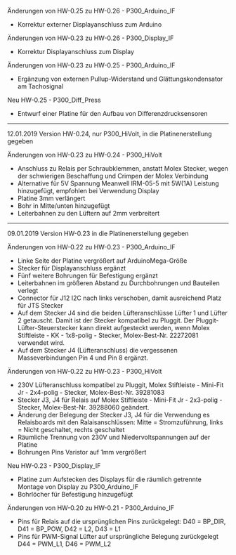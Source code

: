 Änderungen von HW-0.25 zu HW-0.26 - P300_Arduino_IF
 - Korrektur externer Displayanschluss zum Arduino

Änderungen von HW-0.23 zu HW-0.26 - P300_Display_IF
 - Korrektur Displayanschluss zum Display
 
Änderungen von HW-0.23 zu HW-0.25 - P300_Arduino_IF
 - Ergänzung von externen Pullup-Widerstand und Glättungskondensator am Tachosignal
 

Neu HW-0.25 - P300_Diff_Press
 - Entwurf einer Platine für den Aufbau von Differenzdrucksensoren
 
-----------------------------------------------------------------------------------------------------
12.01.2019 Version HW-0.24, nur P300_HiVolt, in die Platinenerstellung gegeben

Änderungen von HW-0.23 zu HW-0.24 - P300_HiVolt
 - Anschluss zu Relais per Schraubklemmen, anstatt Molex Stecker, wegen der schwierigen Beschaffung und Crimpen der Molex Verbindung
 - Alternative für 5V Spannung Meanwell IRM-05-5 mit 5W(1A) Leistung hinzugefügt, empfohlen bei Verwendung Display
 - Platine 3mm verlängert
 - Bohr in Mitte/unten hinzugefügt
 - Leiterbahnen zu den Lüftern auf 2mm verbreitert

 -----------------------------------------------------------------------------------------------------
09.01.2019 Version HW-0.23 in die Platinenerstellung gegeben

Änderungen von HW-0.22 zu HW-0.23 - P300_Arduino_IF
 - Linke Seite der Platine vergrößert auf ArduinoMega-Größe
 - Stecker für Displayanschluss ergänzt
 - Fünf weitere Bohrungen für Befestigung ergänzt
 - Leiterbahnen im größeren Abstand zu Durchbohrungen und Bauteilen verlegt
 - Connector für J12 I2C nach links verschoben, damit ausreichend Platz für JTS Stecker
 - Auf dem Stecker J4 sind die beiden Lüfteranschlüsse Lüfter 1 und Lüfter 2 getauscht. Damit ist der Stecker kompatibel zu Pluggit. Der Pluggit-Lüfter-Steuerstecker kann direkt aufgesteckt werden, wenn Molex Stiftleiste - KK - 1x8-polig - Stecker, Molex-Best-Nr. 22272081 verwendet wird.
 - Auf dem Stecker J4 (Lüfteranschluss) die vergessenen Masseverbindungen Pin 4 und Pin 8 ergänzt.

Änderungen von HW-0.22 zu HW-0.23 - P300_HiVolt
 - 230V Lüfteranschluss kompatibel zu Pluggit, Molex Stiftleiste - Mini-Fit Jr - 2x4-polig - Stecker, Molex-Best-Nr. 39281083
 - Stecker J3, J4 für Relais auf Molex Stiftleiste - Mini-Fit Jr - 2x3-polig - Stecker, Molex-Best-Nr. 39288060 geändert.
 - Änderung der Belegung der Stecker J3, J4 für die Verwendung es Relaisboards mit den Ralaisanschlüssen: Mitte = Stromzuführung, links = Nicht geschaltet, rechts geschaltet
 - Räumliche Trennung von 230V und Niedervoltspannungen auf der Platine
 - Bohrungen Pins Varistor auf 1mm vergrößert
 
Neu HW-0.23 - P300_Display_IF
 - Platine zum Aufstecken des Displays für die räumlich getrennte Montage von Display zu P300_Arduino_IF
 - Bohrlöcher für Befestigung hinzugefügt

Änderungen von HW-0.20 zu HW-0.21 - P300_Arduino_IF
 - Pins für Relais auf die ursprünglichen Pins zurückgelegt:
   D40 = BP_DIR, D41 = BP_POW, D42 = L2, D43 = L1
 - Pins für PWM-Signal Lüfter auf ursprüngliche Belegung zurückgelegt
   D44 = PWM_L1, D46 = PWM_L2